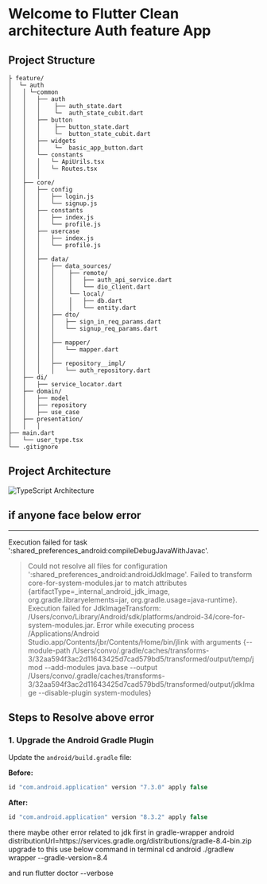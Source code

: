 # Welcome to Flutter Clean architecture Auth feature App

## Project Structure

````
├ feature/
│  └─ auth
│   │ └─common
│   │   ├── auth
│   │   │    ├── auth_state.dart
│   │   │    └─  auth_state_cubit.dart
│   │   ├── button
│   │   │    ├── button_state.dart
│   │   │    └─  button_state_cubit.dart
│   │   ├── widgets
│   │   │    └─  basic_app_button.dart
│   │   └── constants
│   │   │   └─ ApiUrils.tsx
│   │   │   └─ Routes.tsx
│   │   │
│   ├── core/
│   │   ├── config
│   │   │   ├── login.js
│   │   │   └── signup.js
│   │   ├── constants
│   │   │   ├── index.js
│   │   │   └── profile.js
│   │   ├── usercase
│   │   │   ├── index.js
│   │   │   └── profile.js
│   │   │
│   │   ├── data/
│   │   │   ├── data_sources/
│   │   │   │    ├── remote/
│   │   │   │    │   ├── auth_api_service.dart
│   │   │   │    │   └── dio_client.dart
│   │   │   │    └── local/
│   │   │   │    │   ├── db.dart
│   │   │   │    │   └── entity.dart
│   │   │   ├── dto/
│   │   │   │   ├── sign_in_req_params.dart
│   │   │   │   └── signup_req_params.dart
│   │   │   │ 
│   │   │   ├── mapper/
│   │   │   │   └── mapper.dart
│   │   │   │ 
│   │   │   ├── repository__impl/
│   │   │   │   └── auth_repository.dart
│   ├── di/
│   │   ├── service_locator.dart
│   ├── domain/
│   │   ├── model
│   │   ├── repository
│   │   ├── use_case
│   ├── presentation/
│   │   │
├── main.dart
│   └── user_type.tsx
└── .gitignore
````

## Project Architecture

<img src="https://github.com/iNuman/react_clean_app/blob/master/architecture/FlowDiagramTypeScriptArchitecture.png" alt="TypeScript Architecture">


## if anyone face below error 
---
Execution failed for task ':shared_preferences_android:compileDebugJavaWithJavac'.
> Could not resolve all files for configuration ':shared_preferences_android:androidJdkImage'.
> Failed to transform core-for-system-modules.jar to match attributes {artifactType=_internal_android_jdk_image, org.gradle.libraryelements=jar, org.gradle.usage=java-runtime}.
> Execution failed for JdkImageTransform: /Users/convo/Library/Android/sdk/platforms/android-34/core-for-system-modules.jar.
> Error while executing process /Applications/Android Studio.app/Contents/jbr/Contents/Home/bin/jlink with arguments {--module-path /Users/convo/.gradle/caches/transforms-3/32aa594f3ac2d11643425d7cad579bd5/transformed/output/temp/jmod --add-modules java.base --output /Users/convo/.gradle/caches/transforms-3/32aa594f3ac2d11643425d7cad579bd5/transformed/output/jdkImage --disable-plugin system-modules}
## Steps to Resolve above error

### 1. Upgrade the Android Gradle Plugin
Update the `android/build.gradle` file:

**Before:**
```gradle
id "com.android.application" version "7.3.0" apply false
```
**After:**
```gradle
id "com.android.application" version "8.3.2" apply false
```

there maybe other error related to jdk
first in gradle-wrapper android
distributionUrl=https\://services.gradle.org/distributions/gradle-8.4-bin.zip
upgrade to this 
use below command in terminal
cd android
./gradlew wrapper --gradle-version=8.4

and run flutter doctor --verbose
